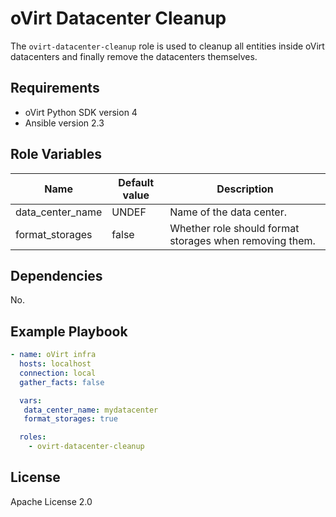 oVirt Datacenter Cleanup
========================

The `ovirt-datacenter-cleanup` role is used to cleanup all entities inside
oVirt datacenters and finally remove the datacenters themselves.

Requirements
------------

 * oVirt Python SDK version 4
 * Ansible version 2.3

Role Variables
--------------

| Name                     | Default value         | Description                          |
|--------------------------|-----------------------|--------------------------------------|
| data_center_name         | UNDEF                 | Name of the data center.             |
| format_storages          | false                 | Whether role should format storages when removing them. |

Dependencies
------------

No.

Example Playbook
----------------

```yaml
- name: oVirt infra
  hosts: localhost
  connection: local
  gather_facts: false

  vars:
   data_center_name: mydatacenter
   format_storages: true

  roles:
    - ovirt-datacenter-cleanup
```

License
-------

Apache License 2.0

